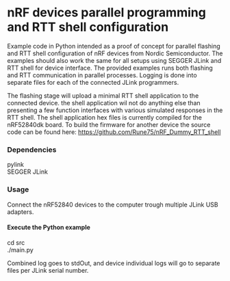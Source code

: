 # nRF devices parallel programming and RTT shell configuration
Example code in Python intended as a proof of concept for parallel flashing and RTT shell configuration of nRF devices from Nordic Semiconductor. The examples should also work the same for all setups using SEGGER JLink and RTT shell for device interface. The provided examples runs both flashing and RTT communication in parallel processes. Logging is done into separate files for each of the connected JLink programmers.

The flashing stage will upload a minimal RTT shell application to the connected device. the shell application wil not do anything else than presenting a few function interfaces with various simulated responses in the RTT shell. The shell application hex files is currently compiled for the nRF52840dk board. To build the firmware for another device the source code can be found here: https://github.com/Rune75/nRF_Dummy_RTT_shell
### Dependencies 
pylink  
SEGGER JLink
### Usage
Connect the nRF52840 devices to the computer trough multiple JLink USB adapters.
#### Execute the Python example  
cd src  
./main.py

Combined log goes to stdOut, and device individual logs will go to separate files per JLink serial number.